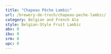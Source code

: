```yaml
---
title: "Chapeau Pêche Lambic"
url: /brewery-de-troch/chapeau-peche-lambic/
category: Belgian and French Ale
style: Belgian-Style Fruit Lambic
abv: 0
ibu: 0
srm: 0
upc: 0
---
```


